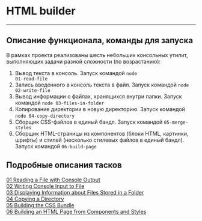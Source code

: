 # HTML builder

---

## Описание функционала, команды для запуска

В рамках проекта реализованы шесть небольших консольных утилит, выполняющих задачи разной сложности (по возрастанию):
1. Вывод текста в консоль. Запуск командой <code>node 01-read-file</code>
2. Запись введенного в консоль текста в файл. Запуск командой <code>node 02-write-file</code>
3. Вывод информации о файлах, хранящихся внутри папки. Запуск командой <code>node 03-files-in-folder</code>
4. Копирование директории в новую директорию. Запуск командой <code>node 04-copy-directory</code>
5. Сборщик CSS-файлов в единый бандл. Запуск командой <code>05-merge-styles</code>
6. Сборщик HTML-страницы из компонентов (блоки HTML, картинки, шрифты) и стилей (несколько стилевых файлов в единый бандл). Запуск командой <code>06-build-page</code>

## Подробные описания тасков

[01 Reading a File with Console Output](https://github.com/rolling-scopes-school/HTML-builder/blob/main/01-read-file)  
[02 Writing Console Input to File](https://github.com/rolling-scopes-school/HTML-builder/blob/main/02-write-file)  
[03 Displaying Information about Files Stored in a Folder](https://github.com/rolling-scopes-school/HTML-builder/blob/main/03-files-in-folder)  
[04 Copying a Directory](https://github.com/rolling-scopes-school/HTML-builder/blob/main/04-copy-directory)  
[05 Building the CSS Bundle](https://github.com/rolling-scopes-school/HTML-builder/blob/main/05-merge-styles)  
[06 Building an HTML Page from Components and Styles](https://github.com/rolling-scopes-school/HTML-builder/blob/main/06-build-page)
